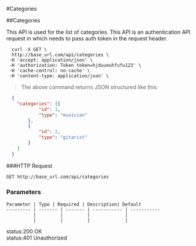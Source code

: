 
#Categories

##Categories

This API is used for the list of categories. 
This API is an authentication API request in which needs to pass auth token in the request header.

```shells
  curl -X GET \
  http://base_url.com/api/categories \
 -H 'accept: application/json' \
 -H 'authorization: Token token=hjduueuhfufu123' \
 -H 'cache-control: no-cache' \
 -H 'content-type: application/json' \
```

> The above command returns JSON structured like this:

```json
  {
  	"categories": [{
  			"id": 1,
  			"type": "musician"
  		},
  		{
  			"id": 2,
  			"type": "gitarist"
  		}
  	]
  }
```


###HTTP Request

`GET http://base_url.com/api/categories`

### Parameters

    Parameter | Type | Required | Description| Default
    --------- | ------- | ------- | ----------- | -----------
              |         |         |             |
              |         |         |             |
        
 <aside class="success">status:200 OK</aside>
 <aside class="warning">status:401 Unauthorized  </aside>
 
